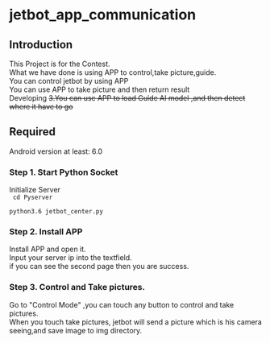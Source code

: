 # jetbot_app_communication

## Introduction
This Project is for the Contest.<br>
What we have done is using APP to control,take picture,guide.<br>
You can control jetbot by using APP <br>
You can use APP to take picture and then return result <br>
Developing <del> 3.You can use APP to load Guide AI model ,and then detect where it have to go <br> </del> 

## Required
Android version at least: 6.0
### Step 1. Start Python Socket
Initialize Server <br>
<code> cd Pyserver </code> <br>
<code> python3.6 jetbot_center.py </code> <br>
### Step 2. Install APP
Install APP and open it. <br>
Input your server ip into the textfield.<br>
if you can see the second page then you are success.<br>  
### Step 3. Control and Take pictures.
Go to "Control Mode" ,you can touch any button to control and take pictures.<br>
When you touch take pictures, jetbot will send a picture which is his camera seeing,and save image to img directory.
